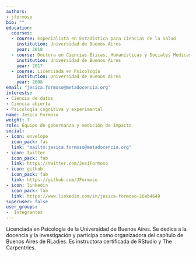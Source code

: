 ```yaml
---
authors:
- jformoso
bio: ""
education:
  courses:
  - course: Especialista en Estadística para Ciencias de la Salud
    institution: Universidad de Buenos Aires
    year: 2018
  - course: Doctora en Ciencias Éticas, Humanísticas y Sociales Médicas
    institution: Universidad de Buenos Aires
    year: 2017
  - course: Licenciada en Psicología
    institution: Universidad de Buenos Aires
    year: 2008
email: "jesica.formoso@metadocencia.org"
interests:
- Ciencia de datos
- Ciencia abierta
- Psicología cognitiva y experimental
name: Jesica Formoso
weight: 7
role: Equipo de gobernanza y medición de impacto
social:
- icon: envelope
  icon_pack: fas
  link: "mailto:jesica.formoso@metadocencia.org"
- icon: twitter
  icon_pack: fab
  link: https://twitter.com/JesiFormoso
- icon: github
  icon_pack: fab
  link: https://github.com/JFormoso
- icon: linkedin
  icon_pack: fab
  link: https://www.linkedin.com/in/jesica-formoso-16ab4649
superuser: false
user_groups:
-  Integrantes
---
```


Licenciada en Psicología de la Universidad de Buenos Aires. Se dedica a la docencia y la investigación y participa como organizadora del capítulo de Buenos Aires de RLadies. Es instructora certificada de RStudio y The Carpentries.
